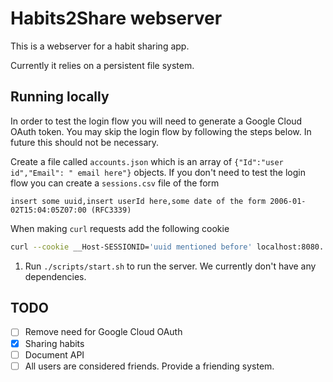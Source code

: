 # Habits2Share webserver
This is a webserver for a habit sharing app.

Currently it relies on a persistent file system.

## Running locally
In order to test the login flow you will need to generate a Google Cloud OAuth
token. You may skip the login flow by following the steps below. In future this
should not be necessary.

Create a file called `accounts.json` which is an array of `{"Id":"user
id","Email": " email here"}` objects. If you don't need to test the login flow
you can create a `sessions.csv` file of the form
```csv
insert some uuid,insert userId here,some date of the form 2006-01-02T15:04:05Z07:00 (RFC3339)
```

When making `curl` requests add the following cookie
```bash
curl --cookie __Host-SESSIONID='uuid mentioned before' localhost:8080...
```

1. Run `./scripts/start.sh` to run the server. We currently don't have any dependencies.

## TODO
* [ ] Remove need for Google Cloud OAuth
* [X] Sharing habits
* [ ] Document API
* [ ] All users are considered friends. Provide a friending system.
